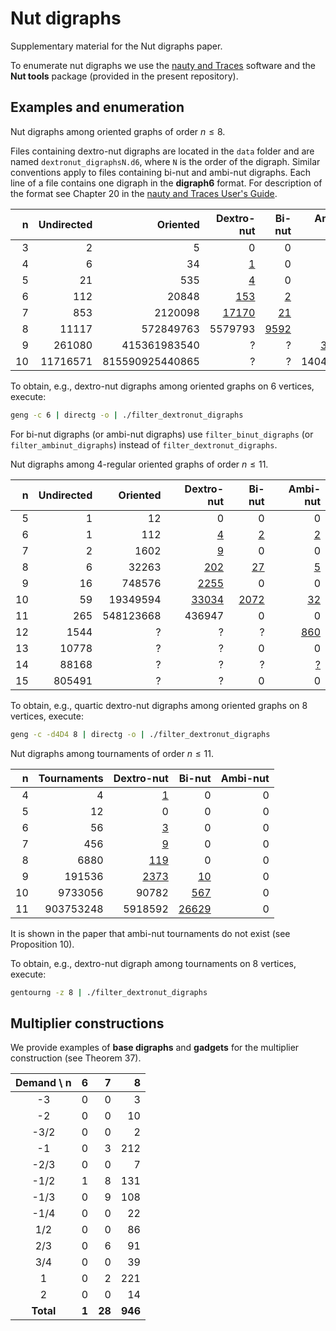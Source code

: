 # Nut digraphs

Supplementary material for the Nut digraphs paper.

To enumerate nut digraphs we use the [nauty and Traces](https://pallini.di.uniroma1.it/) software and the **Nut tools** package (provided in the present repository).

## Examples and enumeration

Nut digraphs among oriented graphs of order $n \leq 8$.

Files containing dextro-nut digraphs are located in the `data` folder and are named `dextronut_digraphsN.d6`, where `N` is the
order of the digraph. Similar conventions apply to files containing bi-nut and ambi-nut digraphs. Each line of a file contains one
digraph in the **digraph6** format. For description of the format see Chapter 20 in the
[nauty and Traces User's Guide](https://pallini.di.uniroma1.it/Guide.htmlhttps://pallini.di.uniroma1.it/Guide.html).

| n  | Undirected | Oriented        | Dextro-nut                           | Bi-nut                          | Ambi-nut                          |
| -: | ---------: | --------------: | -----------------------------------: | ------------------------------: | --------------------------------: |
| 3  | 2          | 5               | 0                                    | 0                               | 0                                 |
| 4  | 6          | 34              | [1](data/dextronut_digraphs4.d6)     | 0                               | 0                                 |
| 5  | 21         | 535             | [4](data/dextronut_digraphs5.d6)     | 0                               | 0                                 |
| 6  | 112        | 20848           | [153](data/dextronut_digraphs6.d6)   | [2](data/binut_digraphs6.d6)    | [2](data/ambinut_digraphs6.d6)    |
| 7  | 853        | 2120098         | [17170](data/dextronut_digraphs7.d6) | [21](data/binut_digraphs7.d6)   | [1](data/ambinut_digraphs7.d6)    |
| 8  | 11117      | 572849763       | 5579793                              | [9592](data/binut_digraphs8.d6) | [104](data/ambinut_digraphs8.d6)  |
| 9  | 261080     | 415361983540    | ?                                    | ?                               | [3371](data/ambinut_digraphs9.d6) |
| 10 | 11716571   | 815590925440865 | ?                                    | ?                               | 1404682                           |

To obtain, e.g., dextro-nut digraphs among oriented graphs on 6 vertices, execute:

```bash
geng -c 6 | directg -o | ./filter_dextronut_digraphs
```

For bi-nut digraphs (or ambi-nut digraphs) use `filter_binut_digraphs` (or `filter_ambinut_digraphs`) instead of `filter_dextronut_digraphs`.

Nut digraphs among 4-regular oriented graphs of order $n \leq 11$.

| n   | Undirected | Oriented  | Dextro-nut                                    | Bi-nut                                   | Ambi-nut                                  |
| --: | ---------: | --------: | --------------------------------------------: | ---------------------------------------: | ----------------------------------------: |
| 5   | 1          | 12        | 0                                             | 0                                        | 0                                         |
| 6   | 1          | 112       | [4](data/quartic_dextronut_digraphs6.d6)      | [2](data/quartic_binut_digraphs6.d6)     | [2](data/quartic_ambinut_digraphs6.d6)    |
| 7   | 2          | 1602      | [9](data/quartic_dextronut_digraphs7.d6)      | 0                                        | 0                                         |
| 8   | 6          | 32263     | [202](data/quartic_dextronut_digraphs8.d6)    | [27](data/quartic_binut_digraphs8.d6)    | [5](data/quartic_ambinut_digraphs8.d6)    |
| 9   | 16         | 748576    | [2255](data/quartic_dextronut_digraphs9.d6)   | 0                                        | 0                                         |
| 10  | 59         | 19349594  | [33034](data/quartic_dextronut_digraphs10.d6) | [2072](data/quartic_binut_digraphs10.d6) | [32](data/quartic_ambinut_digraphs10.d6)  |
| 11  | 265        | 548123668 | 436947                                        | 0                                        | 0                                         |
| 12  | 1544       | ?         | ?                                             | ?                                        | [860](data/quartic_ambinut_digraphs12.d6) |
| 13  | 10778      | ?         | ?                                             | 0                                        | 0                                         |
| 14  | 88168      | ?         | ?                                             | ?                                        | [?](data/quartic_ambinut_digraphs14.d6)   |
| 15  | 805491     | ?         | ?                                             | 0                                        | 0                                         |

To obtain, e.g., quartic dextro-nut digraphs among oriented graphs on 8 vertices, execute:

```bash
geng -c -d4D4 8 | directg -o | ./filter_dextronut_digraphs
```

Nut digraphs among tournaments of order $n \leq 11$.

| n  | Tournaments  | Dextro-nut                             | Bi-nut                               | Ambi-nut |
| -: | -----------: | -------------------------------------: | -----------------------------------: | -------: |
| 4  | 4            | [1](data/dextronut_tournaments4.d6)    | 0                                    | 0        |
| 5  | 12           | 0                                      | 0                                    | 0        |
| 6  | 56           | [3](data/dextronut_tournaments6.d6)    | 0                                    | 0        |
| 7  | 456          | [9](data/dextronut_tournaments7.d6)    | 0                                    | 0        |
| 8  | 6880         | [119](data/dextronut_tournaments8.d6)  | 0                                    | 0        |
| 9  | 191536       | [2373](data/dextronut_tournaments9.d6) | [10](data/binut_tournaments9.d6)     | 0        |
| 10 | 9733056      | 90782                                  | [567](data/binut_tournaments10.d6)   | 0        |
| 11 | 903753248    | 5918592                                | [26629](data/binut_tournaments11.d6) | 0        |

It is shown in the paper that ambi-nut tournaments do not exist (see Proposition 10).

To obtain, e.g., dextro-nut digraph among tournaments on 8 vertices, execute:

```bash
gentourng -z 8 | ./filter_dextronut_digraphs
```

## Multiplier constructions

We provide examples of **base digraphs** and **gadgets** for the multiplier construction (see Theorem 37).

| Demand  \ n | 6     | 7      |  8      |
| :---------: | ----: | -----: | ------: |
| -3          | 0     | 0      | 3       |
| -2          | 0     | 0      | 10      |
| -3/2        | 0     | 0      | 2       |
| -1          | 0     | 3      | 212     |
| -2/3        | 0     | 0      | 7       |
| -1/2        | 1     | 8      | 131     |
| -1/3        | 0     | 9      | 108     |
| -1/4        | 0     | 0      | 22      |
| 1/2         | 0     | 0      | 86      |
| 2/3         | 0     | 6      | 91      | 
| 3/4         | 0     | 0      | 39      |
| 1           | 0     | 2      | 221     |
| 2           | 0     | 0      | 14      |
| **Total**   | **1** | **28** | **946** |

